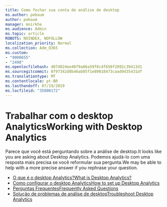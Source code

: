 ```yaml
---
title: Como fechar sua conta de análise de desktop
ms.author: pebaum
author: pebaum
manager: mnirkhe
ms.audience: Admin
ms.topic: article
ROBOTS: NOINDEX, NOFOLLOW
localization_priority: Normal
ms.collection: Adm_O365
ms.custom:
- "9000655"
- "2498"
ms.openlocfilehash: d074024ee40f9a06a59f8c4f650f2092c39413d1
ms.sourcegitcommit: 8f97342d8b46ab05f1e89018473caad9d35431df
ms.translationtype: MT
ms.contentlocale: pt-BR
ms.lasthandoff: 07/19/2019
ms.locfileid: "35800172"
---
```

# <a name="working-with-desktop-analytics"></a><span data-ttu-id="c26be-102">Trabalhar com o desktop Analytics</span><span class="sxs-lookup"><span data-stu-id="c26be-102">Working with Desktop Analytics</span></span>

<span data-ttu-id="c26be-103">Parece que você está perguntando sobre a análise de desktop.</span><span class="sxs-lookup"><span data-stu-id="c26be-103">It looks like you are asking about Desktop Analytics.</span></span> <span data-ttu-id="c26be-104">Podemos ajudá-lo com uma resposta mais precisa se você reformular sua pergunta.</span><span class="sxs-lookup"><span data-stu-id="c26be-104">We may be able to help with a more precise answer if you rephrase your question.</span></span>

- [<span data-ttu-id="c26be-105">O que é o desktop Analytics?</span><span class="sxs-lookup"><span data-stu-id="c26be-105">What is Desktop Analytics?</span></span>](https://docs.microsoft.com/sccm/desktop-analytics/overview)
- [<span data-ttu-id="c26be-106">Como configurar o desktop Analytics</span><span class="sxs-lookup"><span data-stu-id="c26be-106">How to set up Desktop Analytics</span></span>](https://docs.microsoft.com/sccm/desktop-analytics/set-up)
- [<span data-ttu-id="c26be-107">Perguntas Frequentes</span><span class="sxs-lookup"><span data-stu-id="c26be-107">Frequently Asked Questions</span></span>](https://docs.microsoft.com/sccm/desktop-analytics/faq)
- [<span data-ttu-id="c26be-108">Solução de problemas de análise de desktop</span><span class="sxs-lookup"><span data-stu-id="c26be-108">Troubleshoot Desktop Analytics</span></span>](https://docs.microsoft.com/sccm/desktop-analytics/troubleshooting)